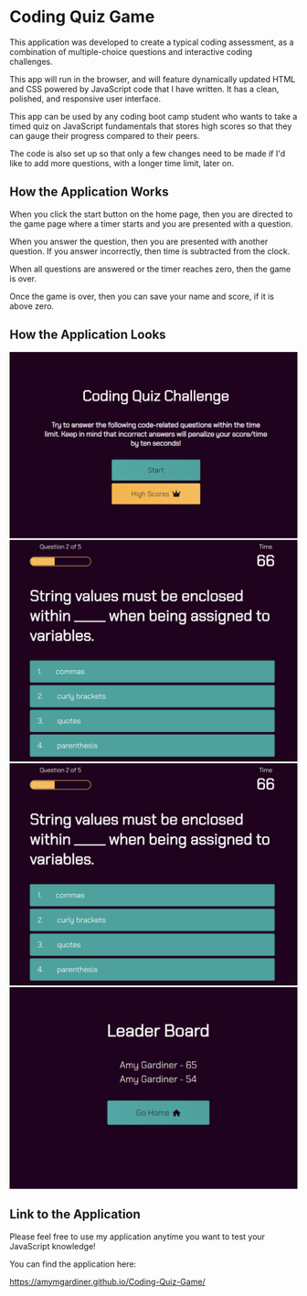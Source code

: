 # Coding Quiz Game

This application was developed to create a typical coding assessment, as a combination of multiple-choice questions and interactive coding challenges.

This app will run in the browser, and will feature dynamically updated HTML and CSS powered by JavaScript code that I have written. It has a clean, polished, and responsive user interface.

This app can be used by any coding boot camp student who wants to take a timed quiz on JavaScript fundamentals that stores high scores so that they can gauge their progress compared to their peers.

The code is also set up so that only a few changes need to be made if I'd like to add more questions, with a longer time limit, later on.

## How the Application Works

When you click the start button on the home page, then you are directed to the game page where a timer starts and you are presented with a question.

When you answer the question, then you are presented with another question. If you answer incorrectly, then time is subtracted from the clock.

When all questions are answered or the timer reaches zero, then the game is over.

Once the game is over, then you can save your name and score, if it is above zero.

## How the Application Looks

![plot](./assets/images/start%20page.png)
![plot](./assets/images/game%20page.png)
![plot](./assets/images/game%20page.png)
![plot](./assets/images/high%20scores%20wider.png)

## Link to the Application

Please feel free to use my application anytime you want to test your JavaScript knowledge!

You can find the application here:

https://amymgardiner.github.io/Coding-Quiz-Game/
